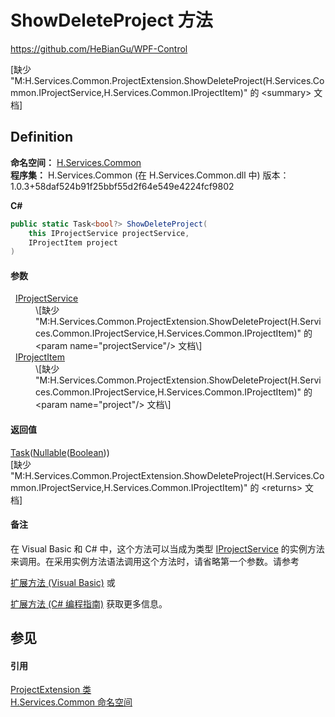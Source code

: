 # ShowDeleteProject 方法
https://github.com/HeBianGu/WPF-Control

\[缺少 "M:H.Services.Common.ProjectExtension.ShowDeleteProject(H.Services.Common.IProjectService,H.Services.Common.IProjectItem)" 的 &lt;summary&gt; 文档\]



## Definition
**命名空间：** <a href="b9cdd84f-6623-a51a-f53b-465103ced202">H.Services.Common</a>  
**程序集：** H.Services.Common (在 H.Services.Common.dll 中) 版本：1.0.3+58daf524b91f25bbf55d2f64e549e4224fcf9802

**C#**
``` C#
public static Task<bool?> ShowDeleteProject(
	this IProjectService projectService,
	IProjectItem project
)
```



#### 参数
<dl><dt>  <a href="a9a2aa35-ae71-6583-255d-1826ea81ef74">IProjectService</a></dt><dd>\[缺少 "M:H.Services.Common.ProjectExtension.ShowDeleteProject(H.Services.Common.IProjectService,H.Services.Common.IProjectItem)" 的 &lt;param name="projectService"/&gt; 文档\]</dd><dt>  <a href="cd39a979-7236-cf01-4f00-b010922ca422">IProjectItem</a></dt><dd>\[缺少 "M:H.Services.Common.ProjectExtension.ShowDeleteProject(H.Services.Common.IProjectService,H.Services.Common.IProjectItem)" 的 &lt;param name="project"/&gt; 文档\]</dd></dl>

#### 返回值
<a href="https://learn.microsoft.com/dotnet/api/system.threading.tasks.task-1" target="_blank" rel="noopener noreferrer">Task</a>(<a href="https://learn.microsoft.com/dotnet/api/system.nullable-1" target="_blank" rel="noopener noreferrer">Nullable</a>(<a href="https://learn.microsoft.com/dotnet/api/system.boolean" target="_blank" rel="noopener noreferrer">Boolean</a>))  
\[缺少 "M:H.Services.Common.ProjectExtension.ShowDeleteProject(H.Services.Common.IProjectService,H.Services.Common.IProjectItem)" 的 &lt;returns&gt; 文档\]

#### 备注
在 Visual Basic 和 C# 中，这个方法可以当成为类型 <a href="a9a2aa35-ae71-6583-255d-1826ea81ef74">IProjectService</a> 的实例方法来调用。在采用实例方法语法调用这个方法时，请省略第一个参数。请参考 <a href="https://docs.microsoft.com/dotnet/visual-basic/programming-guide/language-features/procedures/extension-methods" target="_blank" rel="noopener noreferrer">

扩展方法 (Visual Basic)</a> 或 <a href="https://docs.microsoft.com/dotnet/csharp/programming-guide/classes-and-structs/extension-methods" target="_blank" rel="noopener noreferrer">

扩展方法 (C# 编程指南)</a> 获取更多信息。

## 参见


#### 引用
<a href="e63d711a-6a65-87f5-03cd-dc18e881772a">ProjectExtension 类</a>  
<a href="b9cdd84f-6623-a51a-f53b-465103ced202">H.Services.Common 命名空间</a>  
